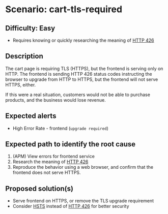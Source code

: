 # Scenario: **cart-tls-required**


## Difficulty: **Easy**

* Requires knowing or quickly researching the meaning of [HTTP 426](https://tools.ietf.org/html/rfc2817)


## Description

The cart page is requiring TLS (HTTPS), but the frontend is serving only on HTTP. The frontend is sending HTTP 426 status codes instructing the browser to upgrade from HTTP to HTTPS, but the frontend will not serve HTTPS, either.

If this were a real situation, customers would not be able to purchase products, and the business would lose revenue.


## Expected alerts

* High Error Rate - frontend (`upgrade required`)


## Expected path to identify the root cause

1. (APM) View errors for frontend service
2. Research the meaning of [HTTP 426](https://tools.ietf.org/html/rfc2817)
3. Reproduce the behavior using a web browser, and confirm that the frontend does not serve HTTPS.


## Proposed solution(s)

* Serve frontend on HTTPS, or remove the TLS upgrade requirement
* Consider [HSTS](https://tools.ietf.org/html/rfc6797) instead of [HTTP 426](https://tools.ietf.org/html/rfc2817) for better security

